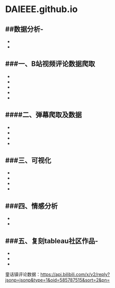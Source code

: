 # DAIEEE.github.io
##数据分析-
-
-
-
###一、B站视频评论数据爬取
-
-
-
-
-
-
####二、弹幕爬取及数据
-
-
-
-
-
###三、可视化
-
-
-
-
-
###四、情感分析
-
-
-
###五、复刻tableau社区作品-
-
-
-
-
童话镇评论数据：https://api.bilibili.com/x/v2/reply?jsonp=jsonp&type=1&oid=585787515&sort=2&pn=
